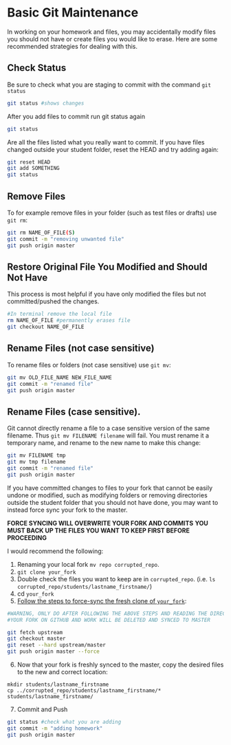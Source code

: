 # Basic Git Maintenance

In working on your homework and files, you may accidentally modify files you should not have or create files you would like to erase. Here are some recommended strategies for dealing with this.

## Check Status

Be sure to check what you are staging to commit with the command `git status`

```bash 
git status #shows changes
```

After you add files to commit run git status again
```bash
git status
```

Are all the files listed what you really want to commit. If you have files changed outside your student folder, reset the HEAD and try adding again:

```bash
git reset HEAD
git add SOMETHING
git status
```

## Remove Files

To for example remove files in your folder (such as test files or drafts) use `git rm`:

```bash
git rm NAME_OF_FILE(S)
git commit -m "removing unwanted file"
git push origin master
```

## Restore Original File You Modified and Should Not Have

This process is most helpful if you have only modified the files but not committed/pushed the changes.

```bash
#In terminal remove the local file
rm NAME_OF_FILE #permanently erases file
git checkout NAME_OF_FILE
```

## Rename Files (not case sensitive)

To rename files or folders (not case sensitive) use `git mv`:

```bash
git mv OLD_FILE_NAME NEW_FILE_NAME
git commit -m "renamed file"
git push origin master
```

## Rename Files (case sensitive).

Git cannot directly rename a file to a case sensitive version of the same filename. Thus `git mv FILENAME filename` will fail. You must rename it a temporary name, and rename to the new name to make this change:

```bash
git mv FILENAME tmp
git mv tmp filename
git commit -m "renamed file"
git push origin master
```

If you have committed changes to files to your fork that cannot be easily undone or modified, such as modifying folders or removing directories outside the student folder that you should not have done, you may want to instead force sync your fork to the master. 

**FORCE SYNCING WILL OVERWRITE YOUR FORK AND COMMITS** 
**YOU MUST BACK UP THE FILES YOU WANT TO KEEP FIRST BEFORE PROCEEDING**

I would recommend the following:

1. Renaming your local fork `mv repo corrupted_repo`. 
2. `git clone your_fork`
3. Double check the files you want to keep are in `corrupted_repo`. (i.e. `ls corrupted_repo/students/lastname_firstname/`)
4. cd `your_fork`
5. [Follow the steps to force-sync the fresh clone of `your_fork`](https://github.com/UC-MACSS/persp-analysis/tree/master/students):

```bash
#WARNING, ONLY DO AFTER FOLLOWING THE ABOVE STEPS AND READING THE DIRECTIONS
#YOUR FORK ON GITHUB AND WORK WILL BE DELETED AND SYNCED TO MASTER

git fetch upstream
git checkout master
git reset --hard upstream/master
git push origin master --force 
```

6. Now that your fork is freshly synced to the master, copy the desired files to the new and correct location:
```
mkdir students/lastname_firstname
cp ../corrupted_repo/students/lastname_firstname/* students/lastname_firstname/
```

7. Commit and Push
```bash
git status #check what you are adding
git commit -m "adding homework"
git push origin master
```
